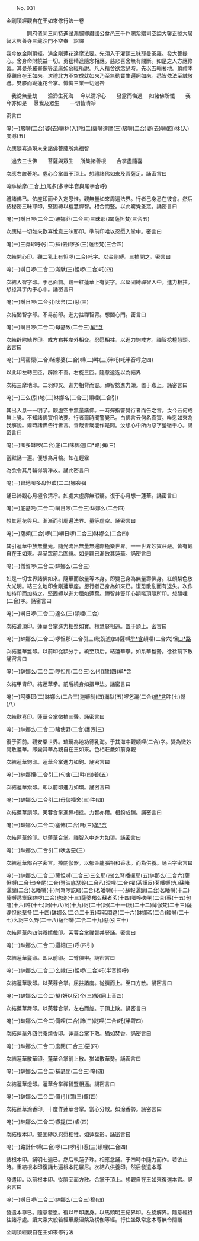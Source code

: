 ﻿　　No. 931

金剛頂經觀自在王如來修行法一卷

　　　　開府儀同三司特進試鴻臚卿肅國公食邑三千戶賜紫贈司空謚大鑒正號大廣智大興善寺三藏沙門不空奉　詔譯


我今依金剛頂經。演金剛蓮花達摩法要。先須入于灌頂三昧耶曼茶羅。發大菩提心。舍身命財饒益一切。勇猛精進隨念相應。慈悲喜舍無有間斷。如是之人方應修習。其曼茶羅畫像等法廣如余經所說。凡入精舍欲念誦時。先以五輪著地。頂禮本尊觀自在王如來。次禮北方不空成就如來乃至無動寶生遍照如來。悉皆依法至誠敬禮。雙膝而跪蓮花合掌。懺悔三業一切過咎

　我從無量劫　　淪滯生死海
　今以清凈心　　發露而悔過
　如諸佛所懺　　我今亦如是
　愿我及眾生　　一切皆清凈　

密言曰

唵(一)馺嚩(二合)婆(去)嚩秝(入)陀(二)薩嚩達摩(三)馺嚩(二合)婆(去)嚩(四)秝(入)度澸(五)

次應隨喜過現未來諸佛菩薩所集福智

　過去三世佛　　菩薩與眾生
　所集諸善根　　合掌盡隨喜　

次應右膝著地。虛心合掌置于頂上。想禮諸佛如來及菩薩足。誦密言曰

唵缽納摩(二合上)尾多(多字半音與尾字合呼)

禮諸佛已。依座印而坐入定思惟。觀無量如來周遍法界。行者己身悉在彼會。然后結秘密三昧耶印。堅固縛以檀慧禪智。相合而豎。以此驚覺圣眾。誦密言曰

唵(一)嚩日啰(二合二)跛娜莽(二合三)三昧耶(四)薩怛梵(三合五)

次應結一切如來歡喜悅意三昧耶印。準前印唯以忍愿入掌中。密言曰

唵(一)三莽耶呼(引二)蘇(去)啰多(三)薩怛梵(三合四)

次結開心印。觀二乳上有怛啰(二合)吒字。以金剛縛。三拍開之。密言曰

唵(一)嚩日啰(二合二)滿馱(三)怛啰(二合)吒(四)

次結入智字印。于己面前。觀一紅蓮華上有娑字。以堅固縛禪智入中。進力相拄。想捻其字內于心中。誦密言曰

唵(一)嚩日啰(二合引)吠舍(二)惡(三)

次結闔智字印。不易前印。進力拄禪智背。想闔心門。密言曰

唵(一)嚩日啰(二合二)母瑟致(二合三)[牟*含](四)

次結辟除結界印。戒方右押左外相交。忍愿相拄。以進力鉤戒方。禪智捻檀慧頭。密言曰

唵(一)阿密栗(二合)睹娜婆(二合)嚩(二)吽(三)泮吒(吒半音呼之四)

以此印左轉三匝。辟除不善。右旋三匝。隨意遠近以為結界

次結三摩地印。二羽仰叉。進力相背而豎。禪智捻進力頭。置于跏上。誦密言曰

唵(一)三么(引)地(二)缽娜名(二合三)頡哩(二合引)

其出入息一一明了。觀虛空中無量諸佛。一時彈指警覺行者而告之言。汝今云何成無上覺。不知諸佛實相法要。行者爾時聞警覺已。白佛言云何名真實。唯愿如來為我解說。爾時諸佛告行者言。善哉善哉能作是問。汝想心中所內惡字瑩徹于心。誦密言曰

唵(一)唧多缽啰(二合)底(二)味鄧迦[口*路]弭(三)

當默誦一遍。便想為月輪。如在輕霧

為欲令其月輪得清凈故。誦此密言曰

唵(一)冒地唧多母怛跛(二二)娜夜弭

誦已諦觀心月極令清凈。如處大虛廓無瑕翳。復于心月想一蓮華。誦密言曰

唵(一)底瑟吒(二合二)嚩日啰(二合三)缽娜么(二合四)

想其蓮花與月。漸漸而引周遍法界。量等虛空。誦密言曰

唵(一)薩頗(二合)啰(二)嚩日啰(二合三)缽娜么(二合四)

其引蓮華中放無量光。隨光流出無量無邊際極樂世界。一一世界妙寶莊嚴。皆有觀自在王如來。與圣眾前后圍繞。如是觀已漸斂其蓮華。誦密言曰

唵(一)僧賀啰(二合二)缽娜么(二合三)

如是一切世界諸佛如來。隨華而斂量等本身。即變己身為無量壽佛身。紅頗梨色放大光明。結三么地印金剛蓮華座。想行者己身為如來已。復恐散亂而有退失。次作加持印而加持之。堅固縛以進力屈如蓮葉。禪智并豎印心額喉頂隨所印。想頡哩(二合)字。誦密言曰

唵(一)嚩日啰(二合二)達么(三)頡哩(二合)

次結灌頂印。蓮華合掌進力相蹙如寶。檀慧豎相遠。置于額上。密言曰

唵(一)缽娜么(二合二)啰怛那(二合引三)毗詵遮(四)薩嚩[牟*含](五)頡哩(二合六)怛[口*路](二合七)

次結蓮華鬘印。以前印從額分手。繞至頂后。結蓮華拳。如系華鬘勢。徐徐前下散誦密言曰

唵(一)缽娜么(二合二)啰怛那(二合三)么(引)隸(四)[牟*含](牟含反五)

次結甲胄印。結蓮華拳。前后繞身如擐甲法。誦密言曰

唵(一)阿婆耶(二)缽娜么(二合三)迦嚩制(四)滿馱(五)啰乞灑(二合)[牟*含](六)吽(七)憾(八)

次結歡喜印。蓮華合掌微拍三聲。誦密言曰

唵(一)缽娜么(二合二)睹使野(二合)護(引三)

復于面前。觀安樂世界。琉璃為地功德乳海。于其海中觀頡哩(二合)字。變為微妙開敷蓮華。即變其華為觀自在王如來。色相莊嚴如前身觀

次結蓮華鉤印。蓮華合掌進力如鉤。誦密言曰

唵(一)缽娜懵(二合引二)句舍(三)吽(四)若(五)

次結蓮華索印。即以前印進力如環。誦密言曰

唵(一)缽娜么(二合引二)母伽播舍(三)吽(四)

次結蓮華鎖印。芙蓉合掌進禪相捻。力智亦爾。相鉤成鎖。誦密言曰

唵(一)缽娜么(二合二)塞怖(二合)吒(三)[牟*含](四)

次結蓮華鈴印。以蓮華合掌。禪智入中進力如環。誦密言曰

唵(一)缽娜么(二合引二)吠舍惡(三)

次結蓮華部百字密言。捧閼伽器。以郁金龍腦相和香水。而為供養。誦百字密言曰

唵(一)缽娜么(二合二)薩怛嚩(二合三)三么耶(四)么弩播攞耶(五)缽那么(二合六)薩怛嚩(二合七)帝尾(二合)弩波底瑟姹(二合八)涅哩(二合)擢(茶護反)茗皤嚩(九)蘇睹灑諭(二合)茗皤嚩(十)阿弩啰訖睹(二合)茗皤嚩(十一)蘇報灑諭(二合)茗皤嚩(十二)薩嚩悉簟寐缽啰(二合)也瑳(十三)薩婆羯么蘇者茗(十四)唧多失唎(二合)藥(十五)句嚧(十六)吽(十七)訶(十八)訶(十九)訶(二十)訶(二十一)護(二十二)薄伽梵(二十三)薩婆怛他孽多(二十四)缽娜么(二合二十五)莽茗悶遮(二十六)缽娜茗(二合)皤嚩(二十七)么訶三么野(二十八)薩怛嚩(二合二十九)惡(引三十)

次結蓮華內四供養嬉戲印。芙蓉合掌禪智并豎誦。密言曰

唵(一)缽娜么(二合二)邏細(三)呼(四引)

次結蓮華鬘印。即以前印。二臂俱申。誦密言曰

唵(一)缽娜么(二合二)么隸(三)怛啰(二合)吒(半音輕呼)

次結蓮華歌印。以芙蓉合掌。屈拄諸度。從臍而上。至口方散。誦密言曰

唵(一)缽娜么(二合二)擬(妍以反)帝(三)擬(同上音四)

次結蓮華舞印。以芙蓉合掌。左右而旋。于頂上散。誦密言曰

唵(一)缽娜么(二合二)儞哩(二合)諦(三)訖哩(二合)吒(半聲四)

次結蓮華外四供養燒香印。蓮華合掌下散。猶如焚香。誦密言曰

唵(一)缽娜么(二合二)度閉(二合三)惡(四)

次結蓮華散華印。蓮華合掌前上散。猶如散華勢。誦密言曰

唵(一)缽娜么(二合二)補瑟閉(二合三)唵(四)

次結蓮華燈印。蓮華合掌禪智豎相逼。誦密言曰

唵(一)缽娜么(二合二)儞(引)閉(三)儞(四)

次結蓮華涂香印。十度作蓮華合掌。當心分散。如涂香勢。誦密言曰

唵(一)缽娜么(二合二)囐提(三)虐(四)

次結根本印。堅固縛以忍愿相拄。如蓮葉形。誦密言曰

唵(一)路計什嚩(二合)啰(二)啰(引)惹(三)頡哩(二合四)

結根本印。誦明七遍已。然后執蓮子珠。相應念誦。于四時中隨力而作。若欲止時。重結根本印復誦七遍根本陀羅尼。次結八供養印。然后發遣本尊

發遣印。以前根本印。從臍至面方散。合掌于頂上。想觀自在王如來復還本宮。誦密言曰

唵(一)嚩日啰(二合二)缽娜么(二合三)穆(四)

發遣本尊已。隨意發愿。復以甲印護身。以馬頭明王結界印。左旋解界。隨意經行往諸凈處。讀大乘大般若經華嚴涅槃及楞伽等經。行住坐臥常念本尊無令間斷

金剛頂經觀自在王如來修行法
